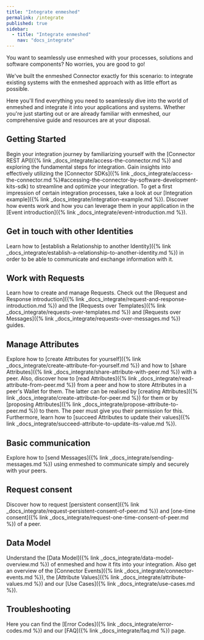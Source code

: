 ```yaml
---
title: "Integrate enmeshed"
permalink: /integrate
published: true
sidebar:
  - title: "Integrate enmeshed"
    nav: "docs_integrate"
---
```


You want to seamlessly use enmeshed with your processes, solutions and software components? No worries, you are good to go!

We've built the enmeshed Connector exactly for this scenario: to integrate existing systems with the enmeshed approach with as little effort as possible.

Here you'll find everything you need to seamlessly dive into the world of enmeshed and integrate it into your applications and systems. Whether you're just starting out or are already familiar with enmeshed, our comprehensive guide and resources are at your disposal.

## Getting Started

Begin your integration journey by familiarizing yourself with the [Connector REST API]({% link _docs_integrate/access-the-connector.md %}) and exploring the fundamental steps for integration. Gain insights into effectively utilizing the [Connector SDKs]({% link _docs_integrate/access-the-connector.md %}#accessing-the-connector-by-software-development-kits-sdk) to streamline and optimize your integration. To get a first impression of certain integration processes, take a look at our [Integration example]({% link _docs_integrate/integration-example.md %}). Discover how events work and how you can leverage them in your application in the [Event introduction]({% link _docs_integrate/event-introduction.md %}).

## Get in touch with other Identities

Learn how to [establish a Relationship to another Identity]({% link _docs_integrate/establish-a-relationship-to-another-identity.md %}) in order to be able to communicate and exchange information with it.

## Work with Requests

Learn how to create and manage Requests. Check out the [Request and Response introduction]({% link _docs_integrate/request-and-response-introduction.md %}) and the [Requests over Templates]({% link _docs_integrate/requests-over-templates.md %}) and [Requests over Messages]({% link _docs_integrate/requests-over-messages.md %}) guides.

## Manage Attributes

Explore how to [create Attributes for yourself]({% link _docs_integrate/create-attribute-for-yourself.md %}) and how to [share Attributes]({% link _docs_integrate/share-attribute-with-peer.md %}) with a peer. Also, discover how to [read Attributes]({% link _docs_integrate/read-attribute-from-peer.md %}) from a peer and how to store Attributes in a peer's Wallet for them. The latter can be realised by [creating Attributes]({% link _docs_integrate/create-attribute-for-peer.md %}) for them or by [proposing Attributes]({% link _docs_integrate/propose-attribute-to-peer.md %}) to them. The peer must give you their permission for this. Furthermore, learn how to [succeed Attributes to update their values]({% link _docs_integrate/succeed-attribute-to-update-its-value.md %}).

## Basic communication

Explore how to [send Messages]({% link _docs_integrate/sending-messages.md %}) using enmeshed to communicate simply and securely with your peers.

## Request consent

Discover how to request [persistent consent]({% link _docs_integrate/request-persistent-consent-of-peer.md %}) and [one-time consent]({% link _docs_integrate/request-one-time-consent-of-peer.md %}) of a peer.

## Data Model

Understand the [Data Model]({% link _docs_integrate/data-model-overview.md %}) of enmeshed and how it fits into your integration. Also get an overview of the [Connector Events]({% link _docs_integrate/connector-events.md %}), the [Attribute Values]({% link _docs_integrate/attribute-values.md %}) and our [Use Cases]({% link _docs_integrate/use-cases.md %}).

## Troubleshooting

Here you can find the [Error Codes]({% link _docs_integrate/error-codes.md %}) and our [FAQ]({% link _docs_integrate/faq.md %}) page.

<!-- markdownlint-disable MD011 -->
<!-- <style>
    .container {
        position: relative;
        max-width: 320px;
        width: 100%;
    }
    .select-btn {
        display: flex;
        cursor: pointer;
    }

    .list-items {
        position: relative;
        padding: 16px;
        box-shadow: 0 5px 10px rgba(0, 0, 0, 0.1);
        display: none;
        position: fixed;
        background-color: #fff;
        z-index: 1;
    }
    .select-btn.open ~ .list-items {
        display: block;
    }
    .list-items .item {
        display: flex;
        align-items: center;
        cursor: pointer;
    }
    .item .item-text {
        font-weight: 400;
    }
    .item .checkbox {
        display: flex;
        align-items: center;
        justify-content: center;
        height: 16px;
        width: 16px;
        border-radius: 4px;
        margin-right: 12px;
        border: 1.5px solid #c0c0c0;
        transition: all 0.3s ease-in-out;
    }
    .item.checked .checkbox {
        background-color: #0092ca;
        border-color: #0092ca;
    }
</style>
<script>
    function searchByName() {
        // Declare variables
        var input, filter, table, tr, td, i, txtValue;
        input = document.getElementById("searchByNameInput");
        filter = input.value.toUpperCase();
        table = document.getElementById("myTable");
        tr = table.getElementsByTagName("tr");

        // Loop through all table rows, and hide those who don't match the search query
        for (i = 0; i < tr.length; i++) {
            td = tr[i].getElementsByTagName("td")[0];
            if (td) {
                txtValue = td.textContent || td.innerText;
                if (txtValue.toUpperCase().indexOf(filter) > -1) {
                    tr[i].style.display = "";
                } else {
                    tr[i].style.display = "none";
                }
            }
        }
    }
    function filter(input) {
        // Declare variables
        var table, tr, td, i, txtValue;
        table = document.getElementById("myTable");
        tr = table.getElementsByTagName("tr");

        // Loop through all table rows, and hide those who don't match the search query
        for (i = 0; i < tr.length; i++) {
            for (const [key, column] of Object.entries(input)) {
                td = tr[i].getElementsByTagName("td")[key];
                if (td) {
                    txtValue = td.textContent || td.innerText;
                    // Loop through all columns

                    if (column.includes(txtValue)) {
                        tr[i].style.display = "";
                    } else {
                        tr[i].style.display = "none";
                        break;
                    }
                }
            }
        }
    }
</script>

<input type="text" id="searchByNameInput" onkeyup="searchByName()" placeholder="Search for title.." />
{% assign scenarios = site.docs_scenarios | where: "type", "scenario" %}

<table id="myTable" style="width: 100%; display: table">
    <tr>
        <th style="width: 30%">Title</th>
        <th style="width: 30%">
            <div class="container">
                <div class="select-btn">Category ⌄</div>
                <ul class="list-items" id="category"></ul>
            </div>
        </th>
        <th style="width: 20%">
            <div class="container">
                <div class="select-btn">customer ⌄</div>
                <ul class="list-items" id="customer"></ul>
            </div>
        </th>
        <th style="width: 20%">
            <div class="container">
                <div class="select-btn">Component ⌄</div>
                <ul class="list-items" id="component"></ul>
            </div>
        </th>
    </tr>
    {% for scenario in scenarios %}
     {% assign status = scenario.properties | map:"documentation status" %}{% assign component = scenario.properties | map:"component" %}{% if component contains "Runtime" %}    <tr>
        <td>
            <a href="{{ scenario.url }}"> {{ scenario.title }} </a>
        </td>
        <td class="category-list">{{ scenario.properties | map:"category" }}</td>
        <td class="customer-list">{{ scenario.properties | map:"customer" }}</td>
        <td class="component-list">{{ scenario.properties | map:"component" }}</td>
    </tr>
    {%- endif -%} {% endfor %}
</table>
<script>
    const columns = ["category", "customer", "component"];
    columns.forEach((element_id) => {
        const used_elements = [];
        var ul = document.getElementById(element_id);
        var category_list = document.getElementsByClassName(element_id + "-list");
        for (let i = 0; i < category_list.length; i++) {
            if (!used_elements.includes(category_list[i].innerHTML)) {
                used_elements.push(category_list[i].innerHTML);
                var li = document.createElement("li");
                li.classList.add("item");
                li.classList.add("checked");
                var checkbox = document.createElement("SPAN");
                checkbox.classList.add("checkbox");
                var text = document.createElement("SPAN");
                text.classList.add("item-text");
                text.textContent = category_list[i].innerHTML;
                li.appendChild(checkbox);
                li.appendChild(text);
                ul.appendChild(li);
            }
        }
    });
</script>
<script>
    const selectBtns = document.querySelectorAll(".select-btn"),
        items = document.querySelectorAll(".item");
    selectBtns.forEach((selectBtn) => {
        selectBtn.addEventListener("click", () => {
            selectBtn.classList.toggle("open");
        });
    });
    items.forEach((item) => {
        item.addEventListener("click", () => {
            item.classList.toggle("checked");
            let checked = document.querySelectorAll(".checked");
            var elements = new Array();
            elements[1] = new Array();
            elements[2] = new Array();
            elements[3] = new Array();
            checked.forEach((element) => {
                elements[element.parentElement.parentElement.parentElement.cellIndex].push(element.innerText.replace(/[\n\r]+|[\s]{2,}/g, ""));
            });
            filter(elements);
        });
    });
</script> -->
